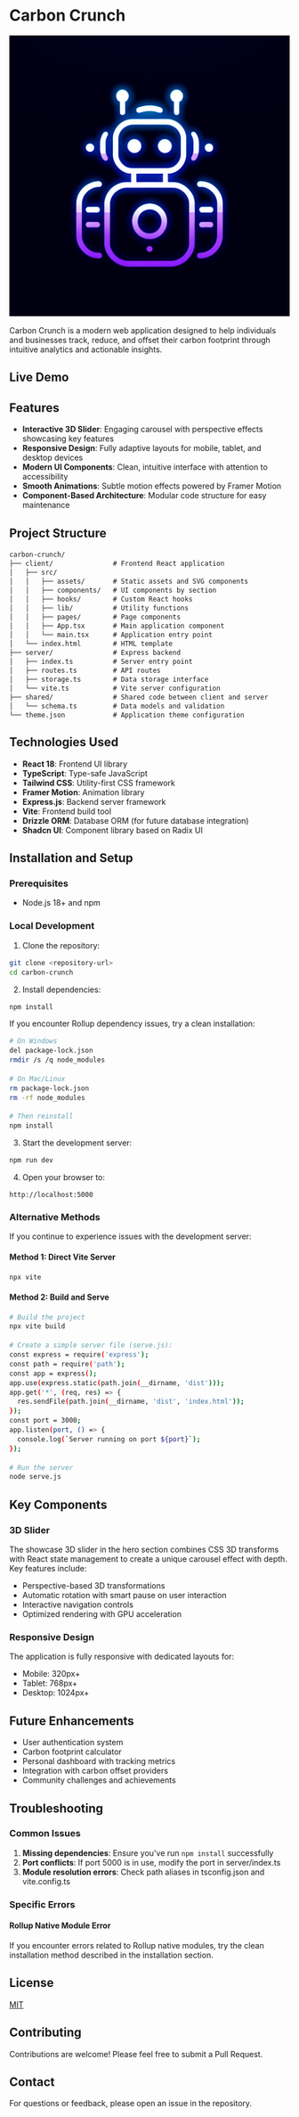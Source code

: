 # Carbon Crunch

![Carbon Crunch Logo](generated-icon.png)

Carbon Crunch is a modern web application designed to help individuals and businesses track, reduce, and offset their carbon footprint through intuitive analytics and actionable insights.

## Live Demo


## Features

- **Interactive 3D Slider**: Engaging carousel with perspective effects showcasing key features
- **Responsive Design**: Fully adaptive layouts for mobile, tablet, and desktop devices
- **Modern UI Components**: Clean, intuitive interface with attention to accessibility
- **Smooth Animations**: Subtle motion effects powered by Framer Motion
- **Component-Based Architecture**: Modular code structure for easy maintenance

## Project Structure

```
carbon-crunch/
├── client/               # Frontend React application
│   ├── src/              
│   │   ├── assets/       # Static assets and SVG components
│   │   ├── components/   # UI components by section
│   │   ├── hooks/        # Custom React hooks
│   │   ├── lib/          # Utility functions
│   │   ├── pages/        # Page components
│   │   ├── App.tsx       # Main application component
│   │   └── main.tsx      # Application entry point
│   └── index.html        # HTML template
├── server/               # Express backend
│   ├── index.ts          # Server entry point
│   ├── routes.ts         # API routes
│   ├── storage.ts        # Data storage interface
│   └── vite.ts           # Vite server configuration
├── shared/               # Shared code between client and server
│   └── schema.ts         # Data models and validation
└── theme.json            # Application theme configuration
```

## Technologies Used

- **React 18**: Frontend UI library
- **TypeScript**: Type-safe JavaScript
- **Tailwind CSS**: Utility-first CSS framework
- **Framer Motion**: Animation library
- **Express.js**: Backend server framework
- **Vite**: Frontend build tool
- **Drizzle ORM**: Database ORM (for future database integration)
- **Shadcn UI**: Component library based on Radix UI

## Installation and Setup

### Prerequisites

- Node.js 18+ and npm

### Local Development

1. Clone the repository:
```bash
git clone <repository-url>
cd carbon-crunch
```

2. Install dependencies:
```bash
npm install
```

If you encounter Rollup dependency issues, try a clean installation:
```bash
# On Windows
del package-lock.json
rmdir /s /q node_modules

# On Mac/Linux
rm package-lock.json
rm -rf node_modules

# Then reinstall
npm install
```

3. Start the development server:
```bash
npm run dev
```

4. Open your browser to:
```
http://localhost:5000
```

### Alternative Methods

If you continue to experience issues with the development server:

#### Method 1: Direct Vite Server
```bash
npx vite
```

#### Method 2: Build and Serve
```bash
# Build the project
npx vite build

# Create a simple server file (serve.js):
const express = require('express');
const path = require('path');
const app = express();
app.use(express.static(path.join(__dirname, 'dist')));
app.get('*', (req, res) => {
  res.sendFile(path.join(__dirname, 'dist', 'index.html'));
});
const port = 3000;
app.listen(port, () => {
  console.log(`Server running on port ${port}`);
});

# Run the server
node serve.js
```

## Key Components

### 3D Slider
The showcase 3D slider in the hero section combines CSS 3D transforms with React state management to create a unique carousel effect with depth. Key features include:

- Perspective-based 3D transformations
- Automatic rotation with smart pause on user interaction
- Interactive navigation controls
- Optimized rendering with GPU acceleration

### Responsive Design
The application is fully responsive with dedicated layouts for:
- Mobile: 320px+
- Tablet: 768px+
- Desktop: 1024px+

## Future Enhancements

- User authentication system
- Carbon footprint calculator
- Personal dashboard with tracking metrics
- Integration with carbon offset providers
- Community challenges and achievements

## Troubleshooting

### Common Issues

1. **Missing dependencies**: Ensure you've run `npm install` successfully
2. **Port conflicts**: If port 5000 is in use, modify the port in server/index.ts
3. **Module resolution errors**: Check path aliases in tsconfig.json and vite.config.ts

### Specific Errors

#### Rollup Native Module Error
If you encounter errors related to Rollup native modules, try the clean installation method described in the installation section.

## License

[MIT](LICENSE)

## Contributing

Contributions are welcome! Please feel free to submit a Pull Request.

## Contact

For questions or feedback, please open an issue in the repository.